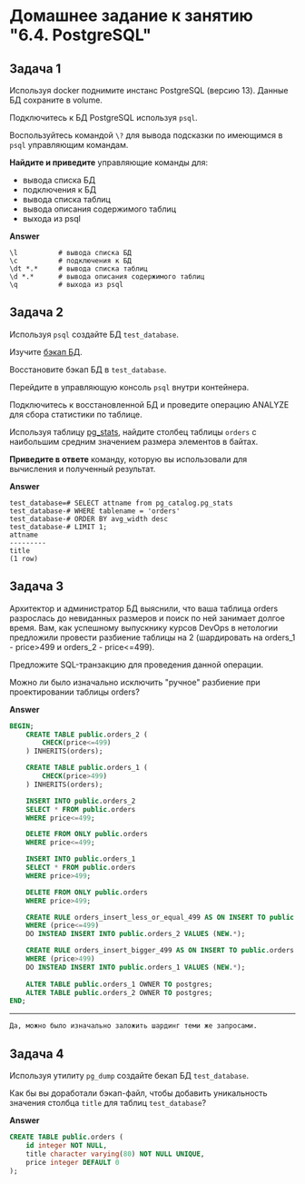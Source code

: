 # Домашнее задание к занятию "6.4. PostgreSQL"

## Задача 1

Используя docker поднимите инстанс PostgreSQL (версию 13). Данные БД сохраните в volume.

Подключитесь к БД PostgreSQL используя `psql`.

Воспользуйтесь командой `\?` для вывода подсказки по имеющимся в `psql` управляющим командам.

**Найдите и приведите** управляющие команды для:
- вывода списка БД
- подключения к БД
- вывода списка таблиц
- вывода описания содержимого таблиц
- выхода из psql

**Answer**

    \l          # вывода списка БД
    \c          # подключения к БД
    \dt *.*     # вывода списка таблиц
    \d *.*      # вывода описания содержимого таблиц
    \q          # выхода из psql

## Задача 2

Используя `psql` создайте БД `test_database`.

Изучите [бэкап БД](https://github.com/netology-code/virt-homeworks/tree/master/06-db-04-postgresql/test_data).

Восстановите бэкап БД в `test_database`.

Перейдите в управляющую консоль `psql` внутри контейнера.

Подключитесь к восстановленной БД и проведите операцию ANALYZE для сбора статистики по таблице.

Используя таблицу [pg_stats](https://postgrespro.ru/docs/postgresql/12/view-pg-stats), найдите столбец таблицы `orders` 
с наибольшим средним значением размера элементов в байтах.

**Приведите в ответе** команду, которую вы использовали для вычисления и полученный результат.

**Answer**

    test_database=# SELECT attname from pg_catalog.pg_stats
    test_database-# WHERE tablename = 'orders' 
    test_database-# ORDER BY avg_width desc 
    test_database-# LIMIT 1;
    attname 
    ---------
    title
    (1 row)


## Задача 3

Архитектор и администратор БД выяснили, что ваша таблица orders разрослась до невиданных размеров и
поиск по ней занимает долгое время. Вам, как успешному выпускнику курсов DevOps в нетологии предложили
провести разбиение таблицы на 2 (шардировать на orders_1 - price>499 и orders_2 - price<=499).

Предложите SQL-транзакцию для проведения данной операции.

Можно ли было изначально исключить "ручное" разбиение при проектировании таблицы orders?

**Answer**

```sql
BEGIN;
    CREATE TABLE public.orders_2 (
        CHECK(price<=499)
    ) INHERITS(orders);

    CREATE TABLE public.orders_1 (
        CHECK(price>499)
    ) INHERITS(orders);

    INSERT INTO public.orders_2 
    SELECT * FROM public.orders 
    WHERE price<=499;

    DELETE FROM ONLY public.orders
    WHERE price<=499;

    INSERT INTO public.orders_1 
    SELECT * FROM public.orders 
    WHERE price>499;

    DELETE FROM ONLY public.orders
    WHERE price>499;

    CREATE RULE orders_insert_less_or_equal_499 AS ON INSERT TO public.orders
    WHERE (price<=499)
    DO INSTEAD INSERT INTO public.orders_2 VALUES (NEW.*);

    CREATE RULE orders_insert_bigger_499 AS ON INSERT TO public.orders
    WHERE (price>499)
    DO INSTEAD INSERT INTO public.orders_1 VALUES (NEW.*);
    
    ALTER TABLE public.orders_1 OWNER TO postgres;
    ALTER TABLE public.orders_2 OWNER TO postgres;
END;
```

---

    Да, можно было изначально заложить шардинг теми же запросами.


## Задача 4

Используя утилиту `pg_dump` создайте бекап БД `test_database`.

Как бы вы доработали бэкап-файл, чтобы добавить уникальность значения столбца `title` для таблиц `test_database`?

**Answer**

```sql
CREATE TABLE public.orders (
    id integer NOT NULL,
    title character varying(80) NOT NULL UNIQUE,
    price integer DEFAULT 0
);
```
